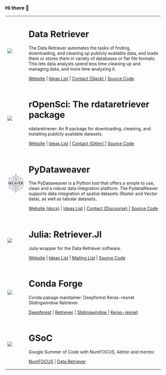 ### Hi there 👋

<!--

**henrykironde/henrykironde** is a ✨ _special_ ✨ repository because its `README.md` (this file) appears on your GitHub profile.
Here are some ideas to get you started:
- 🔭 I’m currently working on ...
- 🌱 I’m currently learning ...
- 👯 I’m looking to collaborate on ...
- 🤔 I’m looking for help with ...
- 💬 Ask me about ...
- 📫 How to reach me: ...
- 😄 Pronouns: ...
- ⚡ Fun fact: ...
In alphabetic order.

-->

<table>
  <tr>
    <td>
      <img width="300px" src="https://camo.githubusercontent.com/dbcdb201bef18962c3730df9a5ecc662353e93d9/687474703a2f2f692e696d6775722e636f6d2f7365375474724b2e706e67"/>
    </td>
    <td>
       <h1>Data Retriever</h1>
       <p>
        The Data Retriever automates the tasks of finding, downloading, and cleaning up publicly available data, and loads them or stores them in variety of databases or flat file formats. This lets data analysts spend less time cleaning up and managing data, and more time analyzing it.
       </p>
       <p>
         <a href="https://github.com/weecology/retriever">Website</a> | <a href="https://github.com/weecology/retriever">Ideas List</a> | <a href="https://aiidateam.slack.com/"> Contact (Slack) </a> | <a href="https://github.com/aiidateam/aiida-core">Source Code</a>
       </p>
    </td>
  </tr>

  <tr>
    <td>
      <img width="300px" src="https://docs.ropensci.org/rdataretriever/hexlogo.png"/>
    </td>
    <td>
       <h1>rOpenSci: The rdataretriever package</h1>
       <p>
        rdataretriever: An R package for downloading, cleaning, and installing publicly available datasets.
       </p>
       <p>
         <a href="https://docs.ropensci.org/rdataretriever/">Website</a> | <a href="https://docs.ropensci.org/rdataretriever/">Ideas List</a> | <a href="https://gitter.im/arviz-devs/community"> Contact (Gitter) </a> | <a href="https://github.com/arviz-devs/arviz">Source Code</a>
       </p>
    </td>
  </tr>
  
  <tr>
  <td>
      <img width="300px" src="https://github.com/henrykironde/Logos/blob/master/resource/Weaver_logo.png?raw=true"/>
    </td>
    <td>
       <h1>PyDataweaver</h1>
       <p>
        The PyDataweaver is a Python tool that offers a simple to use, clean and a robust data integration platform. The PydataWeaver supports data integration of spatial datasets (Raster and Vector data), as well as tabular datasets..
       </p>
       <p>
         <a href="https://github.com/weecology/pydataweaver">Website (docs)</a> | <a href="https://github.com/weecology/pydataweaver">Ideas List</a> | <a href="https://github.com/weecology/pydataweaver"> Contact (Discourse) </a> | <a href="https://github.com/weecology/pydataweaver">Source Code</a>
       </p>
    </td>
  </tr>
  
   <tr>
    <td>
      <img width="300px" src="https://upload.wikimedia.org/wikipedia/commons/1/1f/Julia_Programming_Language_Logo.svg"/>
    </td>
    <td>
       <h1>Julia: Retriever.Jl</h1>
       <p>
        Julia wrapper for the Data Retriever software.
       </p>
       <p>
         <a href="https://juliahub.com/ui/Packages/Retriever/9M45d/1.0.0?t=0">Website</a>  | <a href="https://juliahub.com/ui/Packages/Retriever/9M45d/1.0.0?t=0">Ideas List</a> | <a href="https://juliahub.com/ui/Packages/Retriever/9M45d/1.0.0?t=0">Mailing List</a> | <a href="https://juliahub.com/ui/Packages/Retriever/9M45d/1.0.0?t=0">Source Code</a>
       </p>
    </td>
  </tr>

   <tr>
    <td>
      <img width="300px" src="https://avatars2.githubusercontent.com/u/11897326?v=3&s=200"/>
    </td>
    <td>
       <h1>Conda Forge</h1>
       <p>
        Conda pakage maintainer: Deepforest Keras-resnet Slidingwindow Retriever.
       </p>
       <p>
         <a href="https://anaconda.org/conda-forge/deepforest/badges">Deepforest</a>  | <a href="https://anaconda.org/conda-forge/retriever/badges">Retriever</a> | <a href="https://anaconda.org/conda-forge/slidingwindow/badges"> Slidingwindow </a> | <a href="https://anaconda.org/conda-forge/Keras-resnet/badges">Keras-resnet</a>
       </p>
    </td>
  </tr>

   <tr>
    <td>
      <img width="300px" src="https://cdn.shortpixel.ai/spai/w_260+q_lossy+ret_img/https://numfocus.org/wp-content/uploads/2018/01/optNumFocus_LRG.png"/>
    </td>
    <td>
       <h1>GSoC</h1>
       <p>
        Google Summer of Code with NumFOCUS, Admin and mentor.
       </p>
       <p>
         <a href="https://github.com/numfocus/gsoc">NumFOCUS</a>  | <a href="">Data Retriever</a>
       </p>
    </td>
  </tr>
</table>

